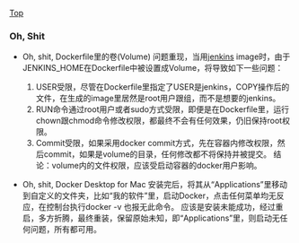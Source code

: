 [Top](https://github.com/kemixkoo/docker-docs)

### Oh, Shit 
- Oh, shit, Dockerfile里的卷(Volume)
  问题重现，当用[jenkins](https://hub.docker.com/r/kemixkoo/jenkins-maven/) image时，由于JENKINS_HOME在Dockerfile中被设置成Volume，将导致如下一些问题：
   1. USER受限，尽管在Dockerfile里指定了USER是jenkins，COPY操作后的文件，在生成的image里居然是root用户跟组，而不是想要的jenkins。
   2. RUN命令通过root用户或者sudo方式受限，即便是在Dockerfile里，运行chown跟chmod命令修改权限，都最终不会有任何效果，仍旧保持root权限。
   3. Commit受限，如果采用docker commit方式，先在容器内修改权限，然后commit，如果是volume的目录，任何修改都不将保持并被提交。
   结论：volume内的文件权限，应该受启动容器的docker用户影响。
   
- Oh, shit, Docker Desktop for Mac
   安装完后，将其从“Applications”里移动到自定义的文件夹，比如“我的软件”里，启动Docker，点击任何菜单均无反应，在控制台执行docker -v 也报无此命令。
   应该是安装未能成功，经过重启，多方折腾，最终重装，保留原始未知，即“Applications”里，则启动无任何问题，所有都可用。
